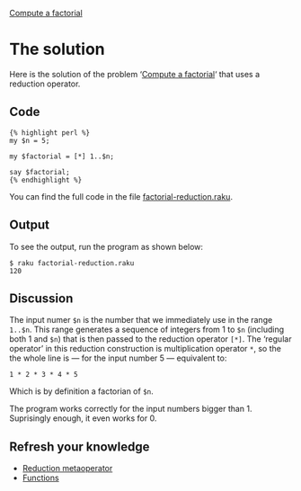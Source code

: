 [Compute a factorial](../)

# The solution

Here is the solution of the problem ‘[Compute a factorial](../)‘ that uses a reduction operator.

## Code

    {% highlight perl %}
    my $n = 5;

    my $factorial = [*] 1..$n;

    say $factorial;
    {% endhighlight %}

You can find the full code in the file [factorial-reduction.raku](https://github.com/ash/raku-course/blob/master/problems/factorial-metaoperator/solution/factorial-reduction.raku).

## Output

To see the output, run the program as shown below:

    $ raku factorial-reduction.raku
    120

## Discussion

The input numer `$n` is the number that we immediately use in the range `1..$n`. This range generates a sequence of integers from 1 to `$n` (including both 1 and `$n`) that is then passed to the reduction operator `[*]`. The ‘regular operator’ in this reduction construction is multiplication operator `*`, so the the whole line is — for the input number 5 — equivalent to:

    1 * 2 * 3 * 4 * 5

Which is by definition a factorian of `$n`.

The program works correctly for the input numbers bigger than 1. Suprisingly enough, it even works for 0.

## Refresh your knowledge

* [Reduction metaoperator](/metaoperators/reduction-metaoperators)
* [Functions](functions)

